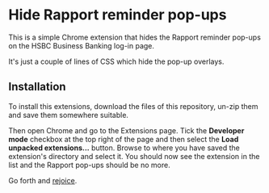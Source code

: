 # Hide Rapport reminder pop-ups
This is a simple Chrome extension that hides the Rapport reminder pop-ups on the HSBC Business Banking log-in page.

It's just a couple of lines of CSS which hide the pop-up overlays.

## Installation
To install this extensions, download the files of this repository, un-zip them and save them somewhere suitable.

Then open Chrome and go to the Extensions page. Tick the **Developer mode** checkbox at the top right of the page and then select the **Load unpacked extensions...** button. Browse to where you have saved the extension's directory and select it. You should now see the extension in the list and the Rapport pop-ups should be no more.

Go forth and [rejoice](http://replygif.net/i/675.gif).

